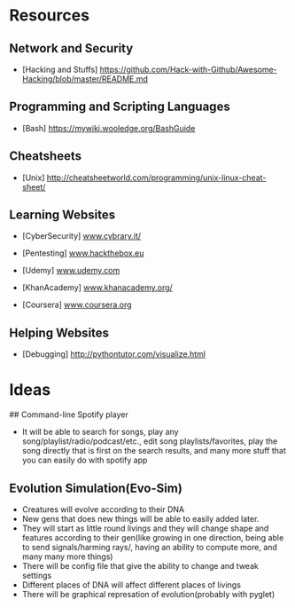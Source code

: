 # Resources

## Network and Security
* [Hacking and Stuffs] https://github.com/Hack-with-Github/Awesome-Hacking/blob/master/README.md

## Programming and Scripting Languages 
* [Bash] https://mywiki.wooledge.org/BashGuide

## Cheatsheets
* [Unix] http://cheatsheetworld.com/programming/unix-linux-cheat-sheet/

## Learning Websites
* [CyberSecurity] www.cybrary.it/

* [Pentesting] www.hackthebox.eu

* [Udemy] www.udemy.com

* [KhanAcademy] www.khanacademy.org/

* [Coursera] www.coursera.org
## Helping Websites
* [Debugging] http://pythontutor.com/visualize.html

# Ideas

## Command-line Spotify player
* It will be able to search for songs, play any song/playlist/radio/podcast/etc., edit song playlists/favorites, play the song directly that is first on the search results, and many more stuff that you can easily do with spotify app

## Evolution Simulation(Evo-Sim)
* Creatures will evolve according to their DNA
* New gens that does new things will be able to easily added later.
* They will start as little round livings and they will change shape and features according to their gen(like growing in one direction, being able to send signals/harming rays/, having an ability to compute more, and many many more things)
* There will be config file that give the ability to change and tweak settings
* Different places of DNA will affect different places of livings
* There will be graphical represation of evolution(probably with pyglet)
